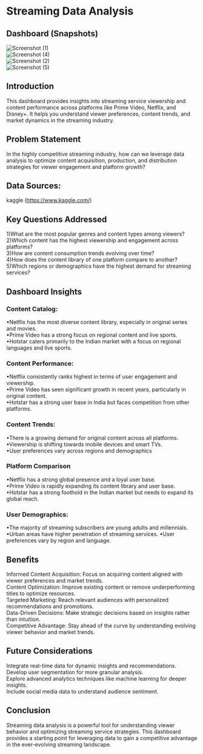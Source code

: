 # Streaming Data Analysis

## Dashboard (Snapshots)
![Screenshot (1)](https://github.com/user-attachments/assets/33f44bd4-a8ab-4324-902a-a8e4134cc577)  
![Screenshot (4)](https://github.com/user-attachments/assets/095f0de8-7939-4435-ba22-62a9b496c724)   
![Screenshot (2)](https://github.com/user-attachments/assets/3aa808e1-ca68-4a08-9d5c-c6b5cc9c9033)  
![Screenshot (5)](https://github.com/user-attachments/assets/893041fe-2b3b-4900-af24-c40ac752ca47)

## Introduction

This dashboard provides insights into streaming service viewership and content performance across platforms like Prime Video, Netflix, and Disney+. It helps you understand viewer preferences, content trends, and market dynamics in the streaming industry.

## Problem Statement

In the highly competitive streaming industry, how can we leverage data analysis to optimize content acquisition, production, and distribution strategies for viewer engagement and platform growth?

## Data Sources:
kaggle
(https://www.kaggle.com/)
## Key Questions Addressed

1)What are the most popular genres and content types among viewers?   
2)Which content has the highest viewership and engagement across platforms?   
3)How are content consumption trends evolving over time?  
4)How does the content library of one platform compare to another?  
5)Which regions or demographics have the highest demand for streaming services?
## Dashboard Insights

### Content Catalog:  
•Netflix has the most diverse content library, especially in original series and movies.  
•Prime Video has a strong focus on regional content and live sports.  
•Hotstar caters primarily to the Indian market with a focus on regional languages and live sports.
### Content Performance:
•Netflix consistently ranks highest in terms of user engagement and viewership.  
•Prime Video has seen significant growth in recent years, particularly in original content.  
•Hotstar has a strong user base in India but faces competition from other platforms.

### Content Trends:  
•There is a growing demand for original content across all platforms.  
•Viewership is shifting towards mobile devices and smart TVs.  
•User preferences vary across regions and demographics

### Platform Comparison

•Netflix has a strong global presence and a loyal user base.  
•Prime Video is rapidly expanding its content library and user base.  
•Hotstar has a strong foothold in the Indian market but needs to expand its global reach.
### User Demographics:
•The majority of streaming subscribers are young adults and millennials.
•Urban areas have higher penetration of streaming services.
•User preferences vary by region and language.
## Benefits

Informed Content Acquisition: Focus on acquiring content aligned with viewer preferences and market trends.  
Content Optimization: Improve existing content or remove underperforming titles to optimize resources.  
Targeted Marketing: Reach relevant audiences with personalized recommendations and promotions.  
Data-Driven Decisions: Make strategic decisions based on insights rather than intuition.  
Competitive Advantage: Stay ahead of the curve by understanding evolving viewer behavior and market trends.
## Future Considerations

Integrate real-time data for dynamic insights and recommendations.  
Develop user segmentation for more granular analysis.  
Explore advanced analytics techniques like machine learning for deeper insights.  
Include social media data to understand audience sentiment.

## Conclusion

Streaming data analysis is a powerful tool for understanding viewer behavior and optimizing streaming service strategies. This dashboard provides a starting point for leveraging data to gain a competitive advantage in the ever-evolving streaming landscape.

